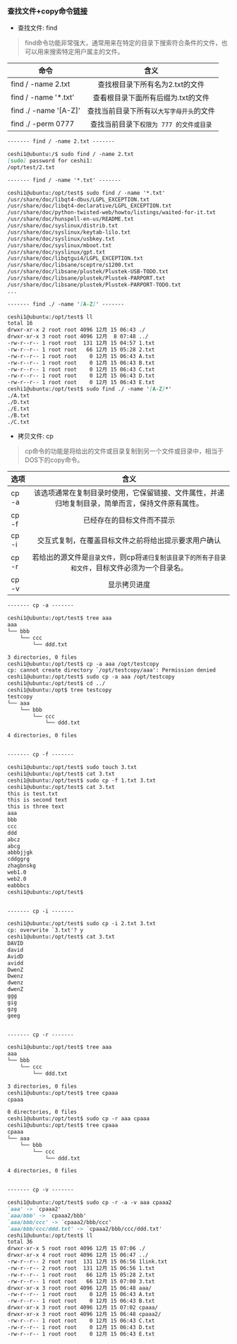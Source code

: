### 查找文件+copy命令[链接](https://www.jianshu.com/p/b413a7b91793)

* 查找文件: find
> find命令功能非常强大，通常用来在特定的目录下搜索符合条件的文件，也可以用来搜索特定用户属主的文件。

| 命令   |      含义      
|----------|:-------------:
|  find / -name 2.txt   |   查找根目录下所有名为2.txt的文件
|  find / -name '*.txt'   |   查看根目录下面所有后缀为.txt的文件
|  find ./ -name '[A-Z]'   |   查找当前目录下所有以`大写字母开头`的文件
|  find ./ -perm 0777   |   查找当前目录下`权限为 777 的文件或目录`

```markdown
------- find / -name 2.txt -------

ceshi1@ubuntu:/$ sudo find / -name 2.txt
[sudo] password for ceshi1: 
/opt/test/2.txt

------- find / -name '*.txt' -------

ceshi1@ubuntu:/opt/test$ sudo find / -name '*.txt'
/usr/share/doc/libqt4-dbus/LGPL_EXCEPTION.txt
/usr/share/doc/libqt4-declarative/LGPL_EXCEPTION.txt
/usr/share/doc/python-twisted-web/howto/listings/waited-for-it.txt
/usr/share/doc/hunspell-en-us/README.txt
/usr/share/doc/syslinux/distrib.txt
/usr/share/doc/syslinux/keytab-lilo.txt
/usr/share/doc/syslinux/usbkey.txt
/usr/share/doc/syslinux/mboot.txt
/usr/share/doc/syslinux/gpt.txt
/usr/share/doc/libqtgui4/LGPL_EXCEPTION.txt
/usr/share/doc/libsane/sceptre/s1200.txt
/usr/share/doc/libsane/plustek/Plustek-USB-TODO.txt
/usr/share/doc/libsane/plustek/Plustek-PARPORT.txt
/usr/share/doc/libsane/plustek/Plustek-PARPORT-TODO.txt
...

------- find ./ -name '[A-Z]' -------

ceshi1@ubuntu:/opt/test$ ll
total 16
drwxr-xr-x 2 root root 4096 12月 15 06:43 ./
drwxr-xr-x 3 root root 4096 12月  8 07:48 ../
-rw-r--r-- 1 root root  131 12月 15 04:57 1.txt
-rw-r--r-- 1 root root   66 12月 15 05:28 2.txt
-rw-r--r-- 1 root root    0 12月 15 06:43 A.txt
-rw-r--r-- 1 root root    0 12月 15 06:43 B.txt
-rw-r--r-- 1 root root    0 12月 15 06:43 C.txt
-rw-r--r-- 1 root root    0 12月 15 06:43 D.txt
-rw-r--r-- 1 root root    0 12月 15 06:43 E.txt
ceshi1@ubuntu:/opt/test$ sudo find ./ -name '[A-Z]*'
./A.txt
./D.txt
./E.txt
./B.txt
./C.txt
```

* 拷贝文件: cp
> cp命令的功能是将给出的文件或目录复制到另一个文件或目录中，相当于DOS下的copy命令。

| 选项   |      含义      
|----------|:-------------:
|  cp -a   |   该选项通常在复制目录时使用，它保留链接、文件属性，并递归地复制目录，简单而言，保持文件原有属性。
|  cp -f   |   已经存在的目标文件而不提示
|  cp -i   |   交互式复制，在覆盖目标文件之前将给出提示要求用户确认
|  cp -r   |   若给出的源文件是`目录文件`，则cp将`递归复制该目录下的所有子目录和文件`，目标文件必须为一个目录名。
|  cp -v   |   显示拷贝进度

```markdown
------- cp -a -------

ceshi1@ubuntu:/opt/test$ tree aaa
aaa
└── bbb
    └── ccc
        └── ddd.txt

3 directories, 0 files
ceshi1@ubuntu:/opt/test$ cp -a aaa /opt/testcopy
cp: cannot create directory `/opt/testcopy/aaa': Permission denied
ceshi1@ubuntu:/opt/test$ sudo cp -a aaa /opt/testcopy
ceshi1@ubuntu:/opt/test$ cd ../
ceshi1@ubuntu:/opt$ tree testcopy
testcopy
└── aaa
    └── bbb
        └── ccc
            └── ddd.txt

4 directories, 0 files


------- cp -f -------

ceshi1@ubuntu:/opt/test$ sudo touch 3.txt
ceshi1@ubuntu:/opt/test$ cat 3.txt
ceshi1@ubuntu:/opt/test$ sudo cp -f 1.txt 3.txt
ceshi1@ubuntu:/opt/test$ cat 3.txt
this is test.txt
this is second text
this is three text
aaa
bbb
ccc
ddd
abcz
abcg
abbbjjgk
cddggrg
zhagbnskg
web1.0
web2.0
eabbbcs
ceshi1@ubuntu:/opt/test$


------- cp -i -------

ceshi1@ubuntu:/opt/test$ sudo cp -i 2.txt 3.txt
cp: overwrite `3.txt'? y
ceshi1@ubuntu:/opt/test$ cat 3.txt
DAVID
david
AvidD
avidd
DwenZ
Dwenz
dwenz
dwenZ
ggg
gig
gzg
geeg


------- cp -r -------

ceshi1@ubuntu:/opt/test$ tree aaa
aaa
└── bbb
    └── ccc
        └── ddd.txt

3 directories, 0 files
ceshi1@ubuntu:/opt/test$ tree cpaaa
cpaaa

0 directories, 0 files
ceshi1@ubuntu:/opt/test$ sudo cp -r aaa cpaaa
ceshi1@ubuntu:/opt/test$ tree cpaaa
cpaaa
└── aaa
    └── bbb
        └── ccc
            └── ddd.txt

4 directories, 0 files


------- cp -v -------

ceshi1@ubuntu:/opt/test$ sudo cp -r -a -v aaa cpaaa2
`aaa' -> `cpaaa2'
`aaa/bbb' -> `cpaaa2/bbb'
`aaa/bbb/ccc' -> `cpaaa2/bbb/ccc'
`aaa/bbb/ccc/ddd.txt' -> `cpaaa2/bbb/ccc/ddd.txt'
ceshi1@ubuntu:/opt/test$ ll
total 36
drwxr-xr-x 5 root root 4096 12月 15 07:06 ./
drwxr-xr-x 4 root root 4096 12月 15 06:47 ../
-rw-r--r-- 2 root root  131 12月 15 06:56 1link.txt
-rw-r--r-- 2 root root  131 12月 15 06:56 1.txt
-rw-r--r-- 1 root root   66 12月 15 05:28 2.txt
-rw-r--r-- 1 root root   66 12月 15 07:00 3.txt
drwxr-xr-x 3 root root 4096 12月 15 06:48 aaa/
-rw-r--r-- 1 root root    0 12月 15 06:43 A.txt
-rw-r--r-- 1 root root    0 12月 15 06:43 B.txt
drwxr-xr-x 3 root root 4096 12月 15 07:02 cpaaa/
drwxr-xr-x 3 root root 4096 12月 15 06:48 cpaaa2/
-rw-r--r-- 1 root root    0 12月 15 06:43 C.txt
-rw-r--r-- 1 root root    0 12月 15 06:43 D.txt
-rw-r--r-- 1 root root    0 12月 15 06:43 E.txt
```